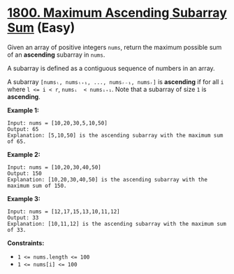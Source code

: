 # [1800. Maximum Ascending Subarray Sum][link] (Easy)

[link]: https://leetcode.com/problems/maximum-ascending-subarray-sum/

Given an array of positive integers `nums`, return the maximum possible sum of an **ascending**
subarray in  `nums`.

A subarray is defined as a contiguous sequence of numbers in an array.

A subarray `[numsₗ, numsₗ₊₁, ..., numsᵣ₋₁, numsᵣ]` is **ascending** if for all `i` where `l <= i <
r`, `numsᵢ  < numsᵢ₊₁`. Note that a subarray of size `1` is **ascending**.

**Example 1:**

```
Input: nums = [10,20,30,5,10,50]
Output: 65
Explanation: [5,10,50] is the ascending subarray with the maximum sum of 65.
```

**Example 2:**

```
Input: nums = [10,20,30,40,50]
Output: 150
Explanation: [10,20,30,40,50] is the ascending subarray with the maximum sum of 150.
```

**Example 3:**

```
Input: nums = [12,17,15,13,10,11,12]
Output: 33
Explanation: [10,11,12] is the ascending subarray with the maximum sum of 33.
```

**Constraints:**

- `1 <= nums.length <= 100`
- `1 <= nums[i] <= 100`
